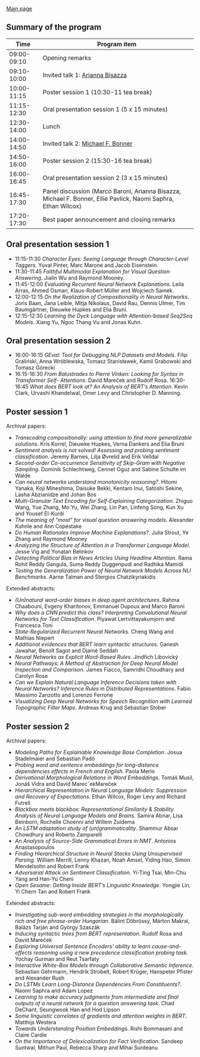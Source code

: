 
[Main page](index.md)

Summary of the program
----------------------

| Time         | Program item                                  |
|--------------|-----------------------------------------------|
| 09:00-09:10  | Opening remarks                               |
| 09:10-10:00  | Invited talk 1: [Arianna Bisazza](index.md#arianna-bisazza)|
| 10:00-11:15  | Poster session 1 (10:30-11 tea break)         |
| 11:15-12:30  | Oral presentation session 1 (5 x 15 minutes)  |
| 12:30-14:00  | Lunch                                         |
| 14:00-14:50  | Invited talk 2: [Michael F. Bonner](index.md#michael-f-bonner)|
| 14:50-16:00  | Poster session 2 (15:30-16 tea break)         |
| 16:00-16:45  | Oral presentation session 2 (3 x 15 minutes)  |
| 16:45-17:30  | Panel discussion (Marco Baroni, Arianna Bisazza, Michael F. Bonner, Ellie Pavlick, Naomi Saphra, Ethan Wilcox)                |
| 17:20-17:30  | Best paper announcement and closing remarks   |


Oral presentation session 1
---------------------------
- 11:15-11:30 _Character Eyes: Seeing Language through Character-Level Taggers_. Yuval Pinter, Marc Marone and Jacob Eisenstein.
- 11:30-11:45 _Faithful Multimodal Explanation for Visual Question Answering_. Jialin Wu and Raymond Mooney. 
- 11:45-12:00 _Evaluating Recurrent Neural Network Explanations_. Leila Arras, Ahmed Osman, Klaus-Robert Müller and Wojciech Samek.
- 12:00-12:15 _On the Realization of Compositionality in Neural Networks_. Joris Baan, Jana Leible, Mitja Nikolaus, David Rau, Dennis Ulmer, Tim Baumgärtner, Dieuwke Hupkes and Elia Bruni.
- 12:15-12:30 _Learning the Dyck Language with Attention-based Seq2Seq Models_. Xiang Yu, Ngoc Thang Vu and Jonas Kuhn.

Oral presentation session 2
---------------------------

- 16:00-16:15 _GEval: Tool for Debugging NLP Datasets and Models_. Filip Graliński, Anna Wróblewska, Tomasz Stanisławek, Kamil Grabowski and Tomasz Górecki
- 16:15-16:30 _From Balustrades to Pierre Vinken: Looking for Syntax in Transformer Self- Attentions_. David Mareček and Rudolf Rosa. 
16:30-16:45 _What does BERT look at? An Analysis of BERT’s Attention_. Kevin Clark, Urvashi Khandelwal, Omer Levy and Christopher D. Manning. 


Poster session 1
----------------
Archival papers:
- _Transcoding compositionally: using attention to find more generalizable solutions_. Kris Korrel, Dieuwke Hupkes, Verna Dankers and Elia Bruni
- _Sentiment analysis is not solved! Assessing and probing sentiment classification_. Jeremy Barnes, Lilja Øvrelid and Erik Velldal
- _Second-order Co-occurrence Sensitivity of Skip-Gram with Negative Sampling_. Dominik Schlechtweg, Cennet Oguz and Sabine Schulte im Walde
- _Can neural networks understand monotonicity reasoning?_. Hitomi Yanaka, Koji Mineshima, Daisuke Bekki, Kentaro Inui, Satoshi Sekine, Lasha Abzianidze and Johan Bos
- _Multi-Granular Text Encoding for Self-Explaining Categorization_. Zhiguo Wang, Yue Zhang, Mo Yu, Wei Zhang, Lin Pan, Linfeng Song, Kun Xu and Yousef El-Kurdi
- _The meaning of "most" for visual question answering models_. Alexander Kuhnle and Ann Copestake
- _Do Human Rationales Improve Machine Explanations?_. Julia Strout, Ye Zhang and Raymond Mooney
- _Analyzing the Structure of Attention in a Transformer Language Model_. Jesse Vig and Yonatan Belinkov
- _Detecting Political Bias in News Articles Using Headline Attention_. Rama Rohit Reddy Gangula, Suma Reddy Duggenpudi and Radhika Mamidi
- _Testing the Generalization Power of Neural Network Models Across NLI Benchmarks_. Aarne Talman and Stergios Chatzikyriakidis

Extended abstracts:
- _(Un)natural word-order biases in deep agent architectures_. Rahma Chaabouni, Evgeny Kharitonov, Emmanuel Dupoux and Marco Baroni
- _Why does a CNN predict this class? Interpreting Convolutional Neural Networks for Text Classification_. Piyawat Lertvittayakumjorn and Francesca Toni 
- _State-Regularized Recurrent Neural Networks_. Cheng Wang and Mathias Niepert 
- _Additional evidences that BERT learn syntactic structures_. Ganesh Jawahar, Benoît Sagot and Djamé Seddah 
- _Neural Networks as Explicit Word-Based Rules_. Jindřich Libovický 
- _Neural Pathways: A Method of Abstraction for Deep Neural Model Inspection and Comparison_. James Fiacco, Samridhi Choudhary and Carolyn Rose 
- _Can we Explain Natural Language Inference Decisions taken with Neural Networks? Inference Rules in Distributed Representations_. Fabio Massimo Zanzotto and Lorenzo Ferrone 
- _Visualizing Deep Neural Networks for Speech Recognition with Learned Topographic Filter Maps_. Andreas Krug and Sebastian Stober


Poster session 2
----------------
Archival papers:
- _Modeling Paths for Explainable Knowledge Base Completion_. Josua Stadelmaier and Sebastian Padó
- _Probing word and sentence embeddings for long-distance dependencies effects in French and English_. Paola Merlo
- _Derivational Morphological Relations in Word Embeddings_. Tomáš Musil, Jonáš Vidra and David MarecˇekMareček
- _Hierarchical Representation in Neural Language Models: Suppression and Recovery of Expectations_. Ethan Wilcox, Roger Levy and Richard Futrell
- _Blackbox meets blackbox: Representational Similarity & Stability Analysis of Neural Language Models and Brains_. Samira Abnar, Lisa Beinborn, Rochelle Choenni and Willem Zuidema
- _An LSTM adaptation study of (un)grammaticality_. Shammur Absar Chowdhury and Roberto Zamparelli
- _An Analysis of Source-Side Grammatical Errors in NMT_. Antonios Anastasopoulos
- _Finding Hierarchical Structure in Neural Stacks Using Unsupervised Parsing_. William Merrill, Lenny Khazan, Noah Amsel, Yiding Hao, Simon Mendelsohn and Robert Frank
- _Adversarial Attack on Sentiment Classification_. Yi-Ting Tsai, Min-Chu Yang and Han-Yu Cheni
- _Open Sesame: Getting Inside BERT’s Linguistic Knowledge_. Yongjie Lin, Yi Chern Tan and Robert Frank

Extended abstracts:
- _Investigating sub-word embedding strategies in the morphologically rich and free phrase-order Hungarian_. Bálint Döbrössy, Márton Makrai, Balázs Tarján and György Szaszák
- _Inducing syntactic trees from BERT representation_. Rudolf Rosa and David Mareček
- _Exploring Universal Sentence Encoders' ability to learn cause-and-effects reasoning using a new precedence classification probing task_. Yochay Gurman and Reut Tsarfaty
- _Interactive White-Box Models through Collaborative Semantic Inference_. Sebastian Gehrmann, Hendrik Strobelt, Robert Krüger, Hanspeter Pfister and Alexander Rush 
- _Do LSTMs Learn Long-Distance Dependencies From Constituents?_. Naomi Saphra and Adam Lopez
- _Learning to make accuracy judgments from intermediate and final outputs of a neural network for a question answering task_. Chad DeChant, Seungwook Han and Hod Lipson 
- _Some linguistic correlates of gradients and attention weights in BERT_. Matthijs Westera
- _Towards Understanding Position Embeddings_. Rishi Bommasani and Claire Cardie
- _On the Importance of Delexicalization for Fact Verification_. Sandeep Suntwal, Mithun Paul, Rebecca Sharp and Mihai Surdeanu







